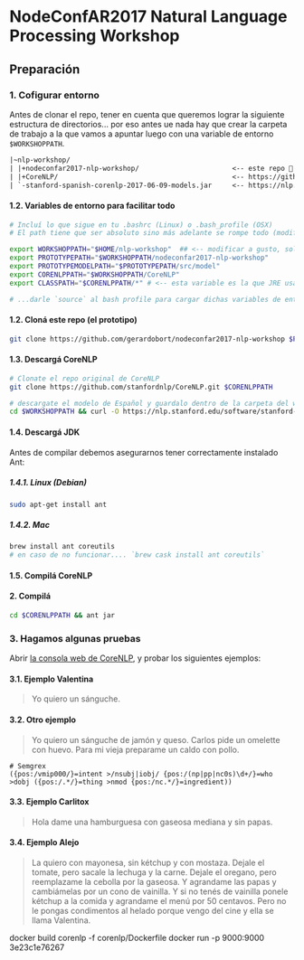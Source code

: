 # NodeConfAR2017 Natural Language Processing Workshop

## Preparación

### 1. Cofigurar entorno

Antes de clonar el repo, tener en cuenta que queremos lograr la siguiente estructura de directorios... por eso antes ue nada hay que crear la carpeta de trabajo a la que vamos a apuntar luego con una variable de entorno `$WORKSHOPPATH`.

```txt
|~nlp-workshop/
| |+nodeconfar2017-nlp-workshop/                       <-- este repo 🌝
| |+CoreNLP/                                           <-- https://github.com/stanfordnlp/CoreNLP
| `-stanford-spanish-corenlp-2017-06-09-models.jar     <-- https://nlp.stanford.edu/software/stanford-spanish-corenlp-2017-06-09-models.jar
```

#### 1.2. Variables de entorno para facilitar todo

```bash
# Incluí lo que sigue en tu .bashrc (Linux) o .bash_profile (OSX)
# El path tiene que ser absoluto sino más adelante se rompe todo (modificar el path $CORENLPPATH a gusto)

export WORKSHOPPATH="$HOME/nlp-workshop"  ## <-- modificar a gusto, solo ésta variable
export PROTOTYPEPATH="$WORKSHOPPATH/nodeconfar2017-nlp-workshop"
export PROTOTYPEMODELPATH="$PROTOTYPEPATH/src/model"
export CORENLPPATH="$WORKSHOPPATH/CoreNLP"
export CLASSPATH="$CORENLPPATH/*" # <-- esta variable es la que JRE usa para buscar los '.jar' ó CoreNLP los modelos, además del "current path"

# ...darle `source` al bash profile para cargar dichas variables de entorno
```

#### 1.2. Cloná este repo (el prototipo)

```bash
git clone https://github.com/gerardobort/nodeconfar2017-nlp-workshop $PROTOTYPEPATH
```

#### 1.3. Descargá CoreNLP

```bash
# Clonate el repo original de CoreNLP
git clone https://github.com/stanfordnlp/CoreNLP.git $CORENLPPATH

# descargate el modelo de Español y guardalo dentro de la carpeta del workshop
cd $WORKSHOPPATH && curl -O https://nlp.stanford.edu/software/stanford-spanish-corenlp-2017-06-09-models.jar
```

#### 1.4. Descargá JDK

Antes de compilar debemos asegurarnos tener correctamente instalado Ant:

##### 1.4.1. Linux (Debian)

```bash
sudo apt-get install ant
```

##### 1.4.2. Mac

```bash
brew install ant coreutils
# en caso de no funcionar.... `brew cask install ant coreutils`
```

#### 1.5. Compilá CoreNLP

#### 2. Compilá 

```bash
cd $CORENLPPATH && ant jar
```

### 3. Hagamos algunas pruebas

Abrir [la consola web de CoreNLP](http://localhost:9000/), y probar los siguientes ejemplos:

#### 3.1. Ejemplo Valentina

> Yo quiero un sánguche.

#### 3.2. Otro ejemplo

> Yo quiero un sánguche de jamón y queso.
> Carlos pide un omelette con huevo.
> Para mi vieja preparame un caldo con pollo.

```
# Semgrex
({pos:/vmip000/}=intent >/nsubj|iobj/ {pos:/(np|pp|nc0s)\d+/}=who >dobj ({pos:/.*/}=thing >nmod {pos:/nc.*/}=ingredient))
```

#### 3.3. Ejemplo Carlitox

> Hola dame una hamburguesa con gaseosa mediana y sin papas.

#### 3.4. Ejemplo Alejo

> La quiero con mayonesa, sin kétchup y con mostaza.
> Dejale el tomate, pero sacale la lechuga y la carne.
> Dejale el oregano, pero reemplazame la cebolla por la gaseosa.
> Y agrandame las papas y cambiámelas por un cono de vainilla.
> Y si no tenés de vainilla ponele kétchup a la comida y agrandame el menú por 50 centavos.
> Pero no le pongas condimentos al helado porque vengo del cine y ella se llama Valentina.




docker build corenlp -f corenlp/Dockerfile
docker run -p 9000:9000 3e23c1e76267
